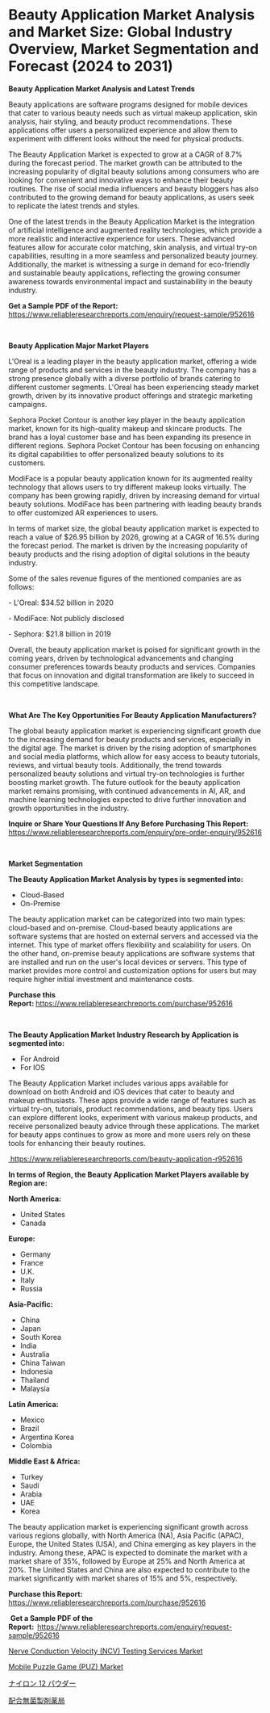 <p><h1>Beauty Application Market Analysis and Market Size: Global Industry Overview, Market Segmentation and Forecast (2024 to 2031)</h1></p><p><strong>Beauty Application Market Analysis and Latest Trends</strong></p>
<p><p>Beauty applications are software programs designed for mobile devices that cater to various beauty needs such as virtual makeup application, skin analysis, hair styling, and beauty product recommendations. These applications offer users a personalized experience and allow them to experiment with different looks without the need for physical products. </p><p>The Beauty Application Market is expected to grow at a CAGR of 8.7% during the forecast period. The market growth can be attributed to the increasing popularity of digital beauty solutions among consumers who are looking for convenient and innovative ways to enhance their beauty routines. The rise of social media influencers and beauty bloggers has also contributed to the growing demand for beauty applications, as users seek to replicate the latest trends and styles.</p><p>One of the latest trends in the Beauty Application Market is the integration of artificial intelligence and augmented reality technologies, which provide a more realistic and interactive experience for users. These advanced features allow for accurate color matching, skin analysis, and virtual try-on capabilities, resulting in a more seamless and personalized beauty journey. Additionally, the market is witnessing a surge in demand for eco-friendly and sustainable beauty applications, reflecting the growing consumer awareness towards environmental impact and sustainability in the beauty industry.</p></p>
<p><strong>Get a Sample PDF of the Report:&nbsp;</strong> <a href="https://www.reliableresearchreports.com/enquiry/request-sample/952616">https://www.reliableresearchreports.com/enquiry/request-sample/952616</a></p>
<p>&nbsp;</p>
<p><strong>Beauty Application Major Market Players</strong></p>
<p><p>L'Oreal is a leading player in the beauty application market, offering a wide range of products and services in the beauty industry. The company has a strong presence globally with a diverse portfolio of brands catering to different customer segments. L'Oreal has been experiencing steady market growth, driven by its innovative product offerings and strategic marketing campaigns.</p><p>Sephora Pocket Contour is another key player in the beauty application market, known for its high-quality makeup and skincare products. The brand has a loyal customer base and has been expanding its presence in different regions. Sephora Pocket Contour has been focusing on enhancing its digital capabilities to offer personalized beauty solutions to its customers.</p><p>ModiFace is a popular beauty application known for its augmented reality technology that allows users to try different makeup looks virtually. The company has been growing rapidly, driven by increasing demand for virtual beauty solutions. ModiFace has been partnering with leading beauty brands to offer customized AR experiences to users.</p><p>In terms of market size, the global beauty application market is expected to reach a value of $26.95 billion by 2026, growing at a CAGR of 16.5% during the forecast period. The market is driven by the increasing popularity of beauty products and the rising adoption of digital solutions in the beauty industry.</p><p>Some of the sales revenue figures of the mentioned companies are as follows:</p><p>- L'Oreal: $34.52 billion in 2020</p><p>- ModiFace: Not publicly disclosed</p><p>- Sephora: $21.8 billion in 2019</p><p>Overall, the beauty application market is poised for significant growth in the coming years, driven by technological advancements and changing consumer preferences towards beauty products and services. Companies that focus on innovation and digital transformation are likely to succeed in this competitive landscape.</p></p>
<p>&nbsp;</p>
<p><strong>What Are The Key Opportunities For Beauty Application Manufacturers?</strong></p>
<p><p>The global beauty application market is experiencing significant growth due to the increasing demand for beauty products and services, especially in the digital age. The market is driven by the rising adoption of smartphones and social media platforms, which allow for easy access to beauty tutorials, reviews, and virtual beauty tools. Additionally, the trend towards personalized beauty solutions and virtual try-on technologies is further boosting market growth. The future outlook for the beauty application market remains promising, with continued advancements in AI, AR, and machine learning technologies expected to drive further innovation and growth opportunities in the industry.</p></p>
<p><strong>Inquire or Share Your Questions If Any Before Purchasing This Report:</strong> <a href="https://www.reliableresearchreports.com/enquiry/pre-order-enquiry/952616">https://www.reliableresearchreports.com/enquiry/pre-order-enquiry/952616</a></p>
<p>&nbsp;</p>
<p><strong>Market Segmentation</strong></p>
<p><strong>The Beauty Application Market Analysis by types is segmented into:</strong></p>
<p><ul><li>Cloud-Based</li><li>On-Premise</li></ul></p>
<p><p>The beauty application market can be categorized into two main types: cloud-based and on-premise. Cloud-based beauty applications are software systems that are hosted on external servers and accessed via the internet. This type of market offers flexibility and scalability for users. On the other hand, on-premise beauty applications are software systems that are installed and run on the user's local devices or servers. This type of market provides more control and customization options for users but may require higher initial investment and maintenance costs.</p></p>
<p><strong>Purchase this Report:&nbsp;</strong><a href="https://www.reliableresearchreports.com/purchase/952616">https://www.reliableresearchreports.com/purchase/952616</a></p>
<p>&nbsp;</p>
<p><strong>The Beauty Application Market Industry Research by Application is segmented into:</strong></p>
<p><ul><li>For Android</li><li>For IOS</li></ul></p>
<p><p>The Beauty Application Market includes various apps available for download on both Android and iOS devices that cater to beauty and makeup enthusiasts. These apps provide a wide range of features such as virtual try-on, tutorials, product recommendations, and beauty tips. Users can explore different looks, experiment with various makeup products, and receive personalized beauty advice through these applications. The market for beauty apps continues to grow as more and more users rely on these tools for enhancing their beauty routines.</p></p>
<p><a href="https://www.reliableresearchreports.com/beauty-application-r952616">&nbsp;https://www.reliableresearchreports.com/beauty-application-r952616</a></p>
<p><strong>In terms of Region, the Beauty Application Market Players available by Region are:</strong></p>
<p>
    <p> <strong> North America: </strong>
        <ul>
            <li>United States</li>
            <li>Canada</li>
        </ul>
        </p> 
    <p> <strong> Europe: </strong>
        <ul>
            <li>Germany</li>
            <li>France</li>
            <li>U.K.</li>
            <li>Italy</li>
            <li>Russia</li>
        </ul>
        </p> 
    <p> <strong> Asia-Pacific: </strong>
        <ul>
            <li>China</li>
            <li>Japan</li>
            <li>South Korea</li>
            <li>India</li>
            <li>Australia</li>
            <li>China Taiwan</li>
            <li>Indonesia</li>
            <li>Thailand</li>
            <li>Malaysia</li>
        </ul>
        </p> 
    <p> <strong> Latin America: </strong>
        <ul>
            <li>Mexico</li>
            <li>Brazil</li>
            <li>Argentina Korea</li>
            <li>Colombia</li>
        </ul>
        </p> 
    <p> <strong> Middle East & Africa: </strong>
        <ul>
            <li>Turkey</li>
            <li>Saudi</li>
            <li>Arabia</li>
            <li>UAE</li>
            <li>Korea</li>
        </ul>
    </p>
    </p>
<p><p>The beauty application market is experiencing significant growth across various regions globally, with North America (NA), Asia Pacific (APAC), Europe, the United States (USA), and China emerging as key players in the industry. Among these, APAC is expected to dominate the market with a market share of 35%, followed by Europe at 25% and North America at 20%. The United States and China are also expected to contribute to the market significantly with market shares of 15% and 5%, respectively.</p></p>
<p><strong>Purchase this Report: </strong><a href="https://www.reliableresearchreports.com/purchase/952616">https://www.reliableresearchreports.com/purchase/952616</a></p>
<p>&nbsp;<strong>Get a Sample PDF of the Report:&nbsp;&nbsp;</strong><a href="https://www.reliableresearchreports.com/enquiry/request-sample/952616">https://www.reliableresearchreports.com/enquiry/request-sample/952616</a></p>
<p><strong></strong></p>
<p><p><a href="https://www.linkedin.com/pulse/nerve-conduction-velocity-ncv-testing-services-market-size-ilc6c?trackingId=mlEfQnv5uzlFE5X2SQgAkw%3D%3D">Nerve Conduction Velocity (NCV) Testing Services Market</a></p><p><a href="https://www.linkedin.com/pulse/mobile-puzzle-game-puz-market-exploring-share-trends-brcbc">Mobile Puzzle Game (PUZ) Market</a></p><p><a href="https://github.com/KaydenJohns1964/Market-Research-Report-List-1/blob/main/732187055289.md">ナイロン 12 パウダー</a></p><p><a href="https://github.com/decker5351/Market-Research-Report-List-1/blob/main/881922855290.md">配合無菌製剤薬局</a></p></p>
